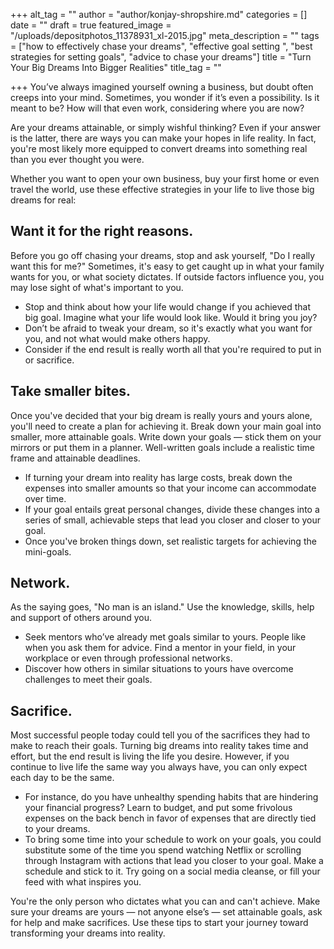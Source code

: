 +++
alt_tag = ""
author = "author/konjay-shropshire.md"
categories = []
date = ""
draft = true
featured_image = "/uploads/depositphotos_11378931_xl-2015.jpg"
meta_description = ""
tags = ["how to effectively chase your dreams", "effective goal setting ", "best strategies for setting goals", "advice to chase your dreams"]
title = "Turn Your Big Dreams Into Bigger Realities"
title_tag = ""

+++
You’ve always imagined yourself owning a business, but doubt often creeps into your mind. Sometimes, you wonder if it’s even a possibility. Is it meant to be? How will that even work, considering where you are now?

Are your dreams attainable, or simply wishful thinking? Even if your answer is the latter, there are ways you can make your hopes in life reality. In fact, you're most likely more equipped to convert dreams into something real than you ever thought you were.

Whether you want to open your own business, buy your first home or even travel the world, use these effective strategies in your life to live those big dreams for real:

## Want it for the right reasons. 

Before you go off chasing your dreams, stop and ask yourself, "Do I really want this for me?" Sometimes, it's easy to get caught up in what your family wants for you, or what society dictates. If outside factors influence you, you may lose sight of what's important to you.

* Stop and think about how your life would change if you achieved that big goal. Imagine what your life would look like. Would it bring you joy?
* Don’t be afraid to tweak your dream, so it's exactly what you want for you, and not what would make others happy.
* Consider if the end result is really worth all that you're required to put in or sacrifice.

## Take smaller bites.

 Once you've decided that your big dream is really yours and yours alone, you'll need to create a plan for achieving it. Break down your main goal into smaller, more attainable goals. Write down your goals — stick them on your mirrors or put them in a planner. Well-written goals include a realistic time frame and attainable deadlines.

* If turning your dream into reality has large costs, break down the expenses into smaller amounts so that your income can accommodate over time.
* If your goal entails great personal changes, divide these changes into a series of small, achievable steps that lead you closer and closer to your goal.
* Once you've broken things down, set realistic targets for achieving the mini-goals.

## Network. 

As the saying goes, "No man is an island." Use the knowledge, skills, help and support of others around you.

* Seek mentors who’ve already met goals similar to yours. People like when you ask them for advice. Find a mentor in your field, in your workplace or even through professional networks.
* Discover how others in similar situations to yours have overcome challenges to meet their goals.

## Sacrifice. 

Most successful people today could tell you of the sacrifices they had to make to reach their goals. Turning big dreams into reality takes time and effort, but the end result is living the life you desire. However, if you continue to live life the same way you always have, you can only expect each day to be the same.

* For instance, do you have unhealthy spending habits that are hindering your financial progress? Learn to budget, and put some frivolous expenses on the back bench in favor of expenses that are directly tied to your dreams.
* To bring some time into your schedule to work on your goals, you could substitute some of the time you spend watching Netflix or scrolling through Instagram with actions that lead you closer to your goal. Make a schedule and stick to it. Try going on a social media cleanse, or fill your feed with what inspires you.

You're the only person who dictates what you can and can't achieve. Make sure your dreams are yours — not anyone else’s — set attainable goals, ask for help and make sacrifices. Use these tips to start your journey toward transforming your dreams into reality.